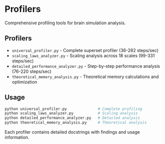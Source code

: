 # Profilers

Comprehensive profiling tools for brain simulation analysis.

## Profilers

- `universal_profiler.py` - Complete superset profiler (36-282 steps/sec)
- `scaling_laws_analyzer.py` - Scaling analysis across 18 scales (99-331 steps/sec)  
- `detailed_performance_analyzer.py` - Step-by-step performance analysis (76-220 steps/sec)
- `theoretical_memory_analysis.py` - Theoretical memory calculations and optimization

## Usage

```bash
python universal_profiler.py              # Complete profiling
python scaling_laws_analyzer.py           # Scaling analysis
python detailed_performance_analyzer.py   # Detailed analysis
python theoretical_memory_analysis.py     # Theoretical analysis
```

Each profiler contains detailed docstrings with findings and usage information.
